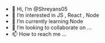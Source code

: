 - 👋 Hi, I’m @Shreyans05
- 👀 I’m interested in JS , React ,  Node 
- 🌱 I’m currently learning Node
- 💞️ I’m looking to collaborate on ...
- 📫 How to reach me ...

<!---
Shreyans05/Shreyans05 is a ✨ special ✨ repository because its `README.md` (this file) appears on your GitHub profile.
You can click the Preview link to take a look at your changes.
--->
